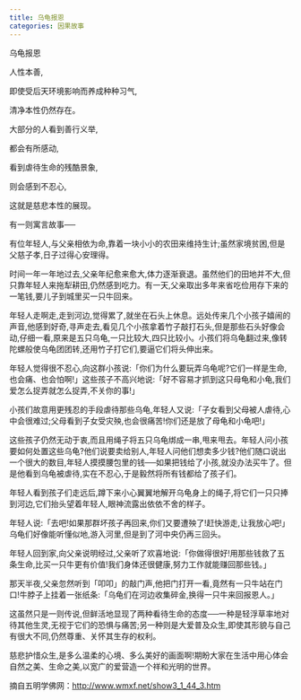 ```yaml
---
title: 乌龟报恩
categories: 因果故事
---
```



	   
乌龟报恩

人性本善,

即使受后天环境影响而养成种种习气,

清净本性仍然存在。

大部分的人看到善行义举,

都会有所感动,

看到虐待生命的残酷景象,

则会感到不忍心,

这就是慈悲本性的展现。

有一则寓言故事──

有位年轻人,与父亲相依为命,靠着一块小小的农田来维持生计;虽然家境贫困,但是父慈子孝,日子过得心安理得。

时间一年一年地过去,父亲年纪愈来愈大,体力逐渐衰退。虽然他们的田地并不大,但只靠年轻人来拖犁耕田,仍然感到吃力。有一天,父亲取出多年来省吃俭用存下来的一笔钱,要儿子到城里买一只牛回来。

年轻人走啊走,走到河边,觉得累了,就坐在石头上休息。远处传来几个小孩子嬉闹的声音,他感到好奇,寻声走去,看见几个小孩拿着竹子敲打石头,但是那些石头好像会动,仔细一看,原来是五只乌龟,一只比较大,四只比较小。小孩们将乌龟翻过来,像转陀螺般使乌龟团团转,还用竹子打它们,要逼它们将头伸出来。

年轻人觉得很不忍心,向这群小孩说:「你们为什么要玩弄乌龟呢?它们一样是生命,也会痛、也会怕啊!」这些孩子不高兴地说:「好不容易才抓到这只母龟和小龟,我们爱怎么捉弄就怎么捉弄,不关你的事!」

小孩们故意用更残忍的手段虐待那些乌龟,年轻人又说:「子女看到父母被人虐待,心中会很难过;父母看到子女受灾殃,也会很痛苦!你们还是放了母龟和小龟吧!」

这些孩子仍然无动于衷,而且用绳子将五只乌龟绑成一串,甩来甩去。年轻人问小孩要如何处置这些乌龟?他们说要卖给别人,年轻人问他们想卖多少钱?他们随口说出一个很大的数目,年轻人摸摸腰包里的钱──如果把钱给了小孩,就没办法买牛了。但是他看到乌龟被虐待,实在不忍心,于是毅然将所有钱都给了孩子们。

年轻人看到孩子们走远后,蹲下来小心翼翼地解开乌龟身上的绳子,将它们一只只捧到河边,它们抬头望着年轻人,眼神流露出依依不舍的样子。

年轻人说:「去吧!如果那群坏孩子再回来,你们又要遭殃了!赶快游走,让我放心吧!」乌龟们好像能听懂似地,游入河里,但是到了河中央仍再三回头。

年轻人回到家,向父亲说明经过,父亲听了欢喜地说:「你做得很好!用那些钱救了五条生命,比买一只牛更有价值!我们身体还很健康,努力工作就能赚回那些钱。」

那天半夜,父亲忽然听到「叩叩」的敲门声,他把门打开一看,竟然有一只牛站在门口!牛脖子上挂着一张纸条:「乌龟们在河边收集碎金,换得一只牛来回报恩人。」

这虽然只是一则传说,但鲜活地显现了两种看待生命的态度──一种是轻浮草率地对待其他生灵,无视于它们的恐惧与痛苦;另一种则是大爱普及众生,即使其形貌与自己有很大不同,仍然尊重、关怀其生存的权利。

慈悲护惜众生,是多么温柔的心境、多么美好的画面啊!期盼大家在生活中用心体会自然之美、生命之美,以宽广的爱营造一个祥和光明的世界。
　 　

摘自五明学佛网：http://www.wmxf.net/show3_1_44_3.htm